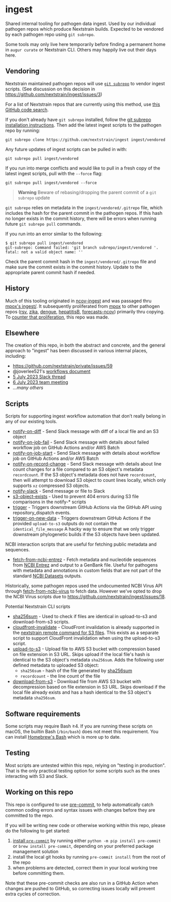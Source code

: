# ingest

Shared internal tooling for pathogen data ingest.  Used by our individual
pathogen repos which produce Nextstrain builds.  Expected to be vendored by
each pathogen repo using `git subrepo`.

Some tools may only live here temporarily before finding a permanent home in
`augur curate` or Nextstrain CLI.  Others may happily live out their days here.

## Vendoring

Nextstrain maintained pathogen repos will use [`git subrepo`](https://github.com/ingydotnet/git-subrepo) to vendor ingest scripts.
(See discussion on this decision in https://github.com/nextstrain/ingest/issues/3)

For a list of Nextstrain repos that are currently using this method, use [this
GitHub code search](https://github.com/search?type=code&q=org%3Anextstrain+subrepo+%22remote+%3D+https%3A%2F%2Fgithub.com%2Fnextstrain%2Fingest%22).

If you don't already have `git subrepo` installed, follow the [git subrepo installation instructions](https://github.com/ingydotnet/git-subrepo#installation).
Then add the latest ingest scripts to the pathogen repo by running:

```
git subrepo clone https://github.com/nextstrain/ingest ingest/vendored
```

Any future updates of ingest scripts can be pulled in with:

```
git subrepo pull ingest/vendored
```

If you run into merge conflicts and would like to pull in a fresh copy of the
latest ingest scripts, pull with the `--force` flag:

```
git subrepo pull ingest/vendored --force
```

> **Warning**
> Beware of rebasing/dropping the parent commit of a `git subrepo` update

`git subrepo` relies on metadata in the `ingest/vendored/.gitrepo` file,
which includes the hash for the parent commit in the pathogen repos.
If this hash no longer exists in the commit history, there will be errors when
running future `git subrepo pull` commands.

If you run into an error similar to the following:
```
$ git subrepo pull ingest/vendored
git-subrepo: Command failed: 'git branch subrepo/ingest/vendored '.
fatal: not a valid object name: ''
```
Check the parent commit hash in the `ingest/vendored/.gitrepo` file and make
sure the commit exists in the commit history. Update to the appropriate parent
commit hash if needed.

## History

Much of this tooling originated in
[ncov-ingest](https://github.com/nextstrain/ncov-ingest) and was passaged thru
[mpox's ingest/](https://github.com/nextstrain/mpox/tree/@/ingest/). It
subsequently proliferated from [mpox][] to other pathogen repos ([rsv][],
[zika][], [dengue][], [hepatitisB][], [forecasts-ncov][]) primarily thru
copying.  To [counter that
proliferation](https://bedfordlab.slack.com/archives/C7SDVPBLZ/p1688577879947079),
this repo was made.

[mpox]: https://github.com/nextstrain/mpox
[rsv]: https://github.com/nextstrain/rsv
[zika]: https://github.com/nextstrain/zika/pull/24
[dengue]: https://github.com/nextstrain/dengue/pull/10
[hepatitisB]: https://github.com/nextstrain/hepatitisB
[forecasts-ncov]: https://github.com/nextstrain/forecasts-ncov

## Elsewhere

The creation of this repo, in both the abstract and concrete, and the general
approach to "ingest" has been discussed in various internal places, including:

- https://github.com/nextstrain/private/issues/59
- @joverlee521's [workflows document](https://docs.google.com/document/d/1rLWPvEuj0Ayc8MR0O1lfRJZfj9av53xU38f20g8nU_E/edit#heading=h.4g0d3mjvb89i)
- [5 July 2023 Slack thread](https://bedfordlab.slack.com/archives/C7SDVPBLZ/p1688577879947079)
- [6 July 2023 team meeting](https://docs.google.com/document/d/1FPfx-ON5RdqL2wyvODhkrCcjgOVX3nlXgBwCPhIEsco/edit)
- _…many others_

## Scripts

Scripts for supporting ingest workflow automation that don’t really belong in any of our existing tools.

- [notify-on-diff](notify-on-diff) - Send Slack message with diff of a local file and an S3 object
- [notify-on-job-fail](notify-on-job-fail) - Send Slack message with details about failed workflow job on GitHub Actions and/or AWS Batch
- [notify-on-job-start](notify-on-job-start) - Send Slack message with details about workflow job on GitHub Actions and/or AWS Batch
- [notify-on-record-change](notify-on-recod-change) - Send Slack message with details about line count changes for a file compared to an S3 object's metadata `recordcount`.
  If the S3 object's metadata does not have `recordcount`, then will attempt to download S3 object to count lines locally, which only supports `xz` compressed S3 objects.
- [notify-slack](notify-slack) - Send message or file to Slack
- [s3-object-exists](s3-object-exists) - Used to prevent 404 errors during S3 file comparisons in the notify-* scripts
- [trigger](trigger) - Triggers downstream GitHub Actions via the GitHub API using repository_dispatch events.
- [trigger-on-new-data](trigger-on-new-data) - Triggers downstream GitHub Actions if the provided `upload-to-s3` outputs do not contain the `identical_file_message`
  A hacky way to ensure that we only trigger downstream phylogenetic builds if the S3 objects have been updated.

NCBI interaction scripts that are useful for fetching public metadata and sequences.

- [fetch-from-ncbi-entrez](fetch-from-ncbi-entrez) - Fetch metadata and nucleotide sequences from [NCBI Entrez](https://www.ncbi.nlm.nih.gov/books/NBK25501/) and output to a GenBank file.
  Useful for pathogens with metadata and annotations in custom fields that are not part of the standard [NCBI Datasets](https://www.ncbi.nlm.nih.gov/datasets/) outputs.

Historically, some pathogen repos used the undocumented NCBI Virus API through [fetch-from-ncbi-virus](https://github.com/nextstrain/ingest/blob/c97df238518171c2b1574bec0349a55855d1e7a7/fetch-from-ncbi-virus) to fetch data. However we've opted to drop the NCBI Virus scripts due to https://github.com/nextstrain/ingest/issues/18.

Potential Nextstrain CLI scripts

- [sha256sum](sha256sum) - Used to check if files are identical in upload-to-s3 and download-from-s3 scripts.
- [cloudfront-invalidate](cloudfront-invalidate) - CloudFront invalidation is already supported in the [nextstrain remote command for S3 files](https://github.com/nextstrain/cli/blob/a5dda9c0579ece7acbd8e2c32a4bbe95df7c0bce/nextstrain/cli/remote/s3.py#L104).
  This exists as a separate script to support CloudFront invalidation when using the upload-to-s3 script.
- [upload-to-s3](upload-to-s3) - Upload file to AWS S3 bucket with compression based on file extension in S3 URL.
  Skips upload if the local file's hash is identical to the S3 object's metadata `sha256sum`.
  Adds the following user defined metadata to uploaded S3 object:
    - `sha256sum` - hash of the file generated by [sha256sum](sha256sum)
    - `recordcount` - the line count of the file
- [download-from-s3](download-from-s3) - Download file from AWS S3 bucket with decompression based on file extension in S3 URL.
  Skips download if the local file already exists and has a hash identical to the S3 object's metadata `sha256sum`.

## Software requirements

Some scripts may require Bash ≥4. If you are running these scripts on macOS, the builtin Bash (`/bin/bash`) does not meet this requirement. You can install [Homebrew's Bash](https://formulae.brew.sh/formula/bash) which is more up to date.

## Testing

Most scripts are untested within this repo, relying on "testing in production". That is the only practical testing option for some scripts such as the ones interacting with S3 and Slack.

## Working on this repo

This repo is configured to use [pre-commit](https://pre-commit.com),
to help automatically catch common coding errors and syntax issues
with changes before they are committed to the repo.

If you will be writing new code or otherwise working within this repo,
please do the following to get started:

1. [install `pre-commit`](https://pre-commit.com/#install) by running
   either `python -m pip install pre-commit` or `brew install
   pre-commit`, depending on your preferred package management
   solution
2. install the local git hooks by running `pre-commit install` from
   the root of the repo
3. when problems are detected, correct them in your local working tree
   before committing them.

Note that these pre-commit checks are also run in a GitHub Action when
changes are pushed to GitHub, so correcting issues locally will
prevent extra cycles of correction.
